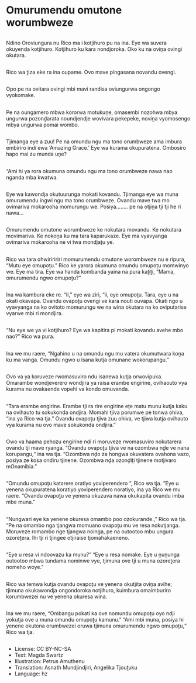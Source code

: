# Omurumendu omutone worumbweze

##
Ndino Oroviungura nu Rico ma i kotjihuro pu na ina. Eye wa suvera okuyenda kotjihuro. Kotjihuro ku kara nondjoroka. Oko ku na oviṋa ovingi okutara.

##
Rico wa ṱiza eke ra ina oupame. Ovo mave pingasana novandu ovengi.

##
Opo pe na ovitara ovingi mbi mavi randisa oviungurwa ongongo vyokomake.

##
Pe na oungamero mbwa kororwa motukuṋe, omasembi nozohwa mbya ungurwa pozonḓarata noundjendje wovivara pekepeke, noviṋa vyomosengo mbya ungurwa pomai wombo.

##
Tjimanga eye a zuu! Pe na omundu ngu ma tono orumbweze ama imbura embiriro indi ewa ‘Amazing Grace.’ Eye wa kurama okupuratena. Ombosiro hapo mai zu munda uṋe?

##
“Ami hi ya rora okumuna omundu ngu ma tono orumbweze nawa nao nganda mba kwatwa.

##
Eye wa kawondja okutuurunga mokati kovandu. Tjimanga eye wa muna omurumendu ingwi ngu ma tono orumbweze. Ovandu mave twa mo ovimariva mokarooha momurungu we. Posiya…….. pe na otjiṋa tji tji he ri nawa…

##
Omurumendu omutone worumbweze ke nokutara movandu. Ke nokutara movimariva. Ke nokoṋa ku ma tara kaparukaze. Eye ma vyavyanga ovimariva mokarooha ne vi twa mondjaṱu ye.

##
Rico wa tara ohwiriririri momurumendu omutone worombweze nu e ripura, “Mutu eye omupoṱu.” Rico ke yarora okumuna omundu omupoṱu momwinyo we. Eye ma tira. Eye wa handa kombanda yaina na pura kaṱiṱi, “Mama, omurumendu ngwo omupoṱu?”

##
Ina wa kambura eke re. “Ii,” eye wa ziri, “ii, eye omupoṱu. Tara, eye u na okati okavapa. Ovandu ovapoṱu ovengi ve kara nouti ouvapa. Okati ngo u vyavyanga na ko ovitoto momurungu we na wina okutara na ko oviputarise vyarwe mbi ri mondjira.

##
“Nu eye we ya vi kotjihuro? Eye wa kapitira pi mokati kovandu avehe mbo nao?” Rico wa pura.

##
Ina we mu raere, “Ngahino u na omundu ngu mu vatera okumutwara koṋa ku ma vanga. Omundu ngwo u isana kutja omunane wokorupangu.”

##
Ovo va ya koruveze rwomasuviro ndu isanewa kutja orwovipuka. Omarambe wondjeverero wondjira ya raisa erambe engirine, ovihaouto vya kurama nu ovakaende vopehi va kondo omuvanda.

##
“Tara erambe engirine. Erambe tji ra rire engirine eṱe matu munu kutja kaku na ovihauto tu sokukonda ondjira. Momahi tjiva porumwe pe tonwa ohiva, “ina ya Rico wa tja.” Ovandu ovapoṱu tjiva zuu ohiva, ve tjiwa kutja ovihauto vya kurama nu ovo mave sokukonda ondjira.”

##
Owo va haama pehozu engirine ndi ri moruveze rwomasuviro nokutarera ovandu tji mave ryanga. “Ovandu ovapoṱu tjiva ve na ozombwa nḓe ve nana korupangu,“ ina wa tja. “Ozombwa nḓo za hongwa okuvatera ovahona vazo, posiya ze kosa ondiru tjinene. Ozombwa nḓa ozonḓiṱi tjinene motjivaro mOnamibia.” 

##
“Omundu omupoṱu katarere oratiyo yoviperendero “, Rico wa tja. ”Eye u yenena okupuratena koratiyo yoviperendero noratiyo, ina ya Rico we mu raere. “Ovandu ovapoṱu ve yenena okuzuva nawa okukapita ovandu imba mbe muna.”

##
“Nungwari eye ka yenene okuresa omambo poo ozokurande.,” Rico wa tja. “Pe na omambo nga tjangwa momuano ovapoṱu mu ve resa nokutjanga. Moruveze romambo nge tjangwa noinga, pe na outootoo mbu ungura ozoreṱera. Ihi tji ri tjingee otjiraise tjomahakaeneno. 

##
“Eye u resa vi ndoovazu ka munu?” “Eye u resa nomake. Eye u ṋuṋunga outootoo mbwa tundama nominwe vye, tjimuna ove tji u muna ozoreṱera nomeho woye.”

##
Rico wa temwa kutja ovandu ovapoṱu ve yenena okutjita oviṋa avihe; tjimuna okukawondja ongondoroka notjihuro, kuimbura omaimburiro korumbwezei nu ve yenena okuresa wina.

##
Ina we mu raere, “Ombangu pokati ka ove nomundu omupoṱu oyo ndji yokutja ove u muna omundu omupoṱu kamunu.” “Ami mbi muna, posiya hi yenene okutona orumbwezei oruwa tjimuna omurumendu ngwo omupoṱu,“ Rico wa tja.

##
* License: CC BY-NC-SA
* Text: Magda Swartz
* Illustration: Petrus Amuthenu
* Translation: Asnath Mundjindjiri, Angelika Tjouṱuku
* Language: hz
